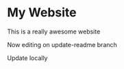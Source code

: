 # My Website

This is a really awesome website



Now editing on update-readme branch


Update locally

